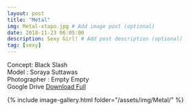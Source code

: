```yaml
---
layout: post
title: "Metal"
img: Metal-xtapo.jpg # Add image post (optional)
date: 2018-11-23 06:05:00
description: Sexy Girl! # Add post description (optional)
tag: [sexy]
---
```

Concept: Black Slash  
Model : Soraya Suttawas  
Photographer : Empty Empty  
Google Drive [Download Full](http://gestyy.com/e0KwO4)          


{% include image-gallery.html folder="/assets/img/Metal/" %}
